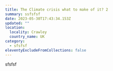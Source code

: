 ```yaml
---
title: The Climate crisis what to make of it? 2
summary: ssfsfsf
date: 2023-05-30T17:43:34.153Z
updated: ""
location:
  locality: Crawley
  country_name: UK
category:
  - sfsfsf
eleventyExcludeFromCollections: false
---
```

s﻿fsfsf